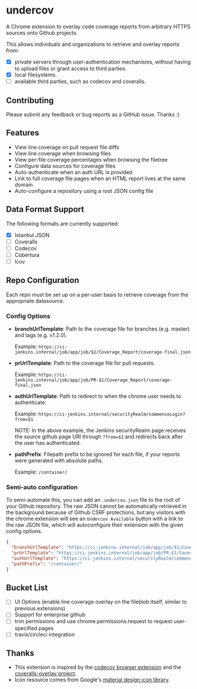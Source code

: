 # undercov

A Chrome extension to overlay code coverage reports from arbitrary HTTPS sources onto Github projects. 

This allows individuals and organizations to retrieve and overlay reports from:
- [x] private servers through user-authentication mechanisms, without having to upload files or grant access to third parties.
- [x] local filesystems.
- [ ] available third parties, such as codecov and coveralls.

## Contributing

Please submit any feedback or bug reports as a GitHub issue. Thanks :)

## Features

- View line coverage on pull request file diffs
- View line coverage when browsing files
- View per-file coverage percentages when browsing the filetree
- Configure data sources for coverage files
- Auto-authenticate when an auth URL is provided
- Link to full coverage file pages when an HTML report lives at the same domain
- Auto-configure a repository using a root JSON config file

## Data Format Support

The following formats are currently supported:
- [x] Istanbul JSON
- [ ] Coveralls
- [ ] Codecov
- [ ] Cobertura
- [ ] lcov

## Repo Configuration

Each repo must be set up on a per-user basis to retrieve coverage from the appropriate datasource.

### Config Options

- **branchUrlTemplate**: Path to the coverage file for branches (e.g. master) and tags (e.g. v1.2.0).

  Example: `https://ci-jenkins.internal/job/app/job/$1/Coverage_Report/coverage-final.json`
- **prUrlTemplate**: Path to the coverage file for pull requests. 

  Example: `https://ci-jenkins.internal/job/app/job/PR-$1/Coverage_Report/coverage-final.json`
- **authUrlTemplate**: Path to redirect to when the chrome user needs to authenticate.

  Example: `https://ci-jenkins.internal/securityRealm/commenceLogin?from=$1`

  NOTE: In the above example, the Jenkins securityRealm page receives the source github page URI through `?from=$1` and redirects back after the user has authenticated.
- **pathPrefix**: Filepath prefix to be ignored for each file, if your reports were generated with absolute paths. 

  Example: `/container/`
  
### Semi-auto configuration

To semi-automate this, you can add an `.undercov.json` file to the root of your Github repository. The raw JSON cannot be automatically retrieved in the background because of Github CSRF protections, but any visitors with the chrome extension will see an `Undercov Available` button with a link to the raw JSON file, which will autoconfigure their extension with the given config options.

```json
{
  "branchUrlTemplate": "https://ci-jenkins.internal/job/app/job/$1/Coverage_Report/coverage-final.json",
  "prUrlTemplate": "https://ci-jenkins.internal/job/app/job/PR-$1/Coverage_Report/coverage-final.json",
  "authUrlTemplate": "https://ci-jenkins.internal/securityRealm/commenceLogin?from=$1",
  "pathPrefix": "/container/"
}
```

## Bucket List

- [ ] UI Options (enable line coverage overlay on the fileblob itself, similar to previous extensions)
- [ ] Support for enterprise github
- [ ] trim permissions and use chrome.permissions.request to request user-specified pages
- [ ] travis/circleci integration

## Thanks

* This extension is inspired by the [codecov browser extension](https://github.com/codecov/browser-extension) and the [coveralls-overlay project](https://github.com/kwonoj/coveralls-overlay).
* Icon resource comes from Google's [material design icon library](https://www.google.com/design/icons/#ic_visibility).
